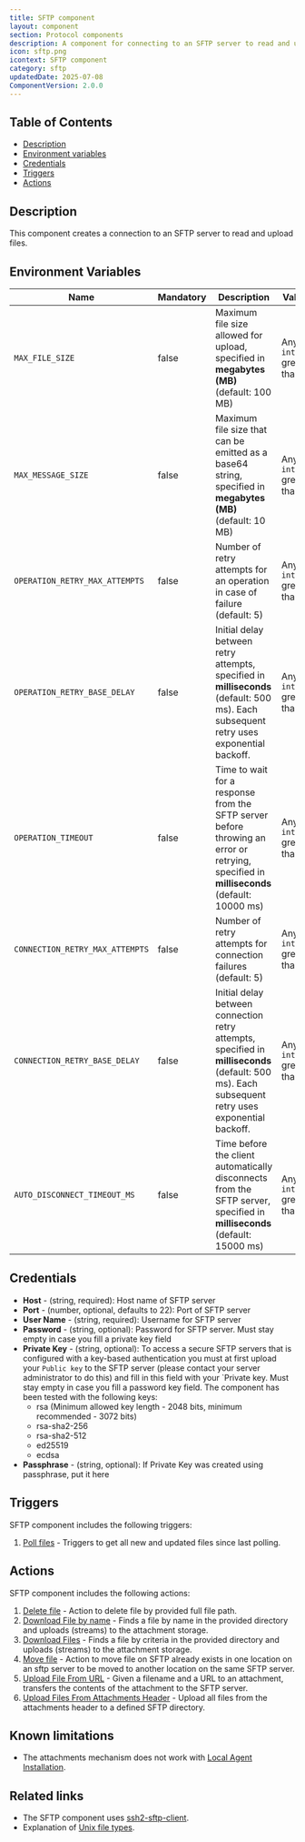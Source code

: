 ```yaml
---
title: SFTP component
layout: component
section: Protocol components
description: A component for connecting to an SFTP server to read and upload files.
icon: sftp.png
icontext: SFTP component
category: sftp
updatedDate: 2025-07-08
ComponentVersion: 2.0.0
---
```


## Table of Contents
* [Description](#description)
* [Environment variables](#environment-variables)
* [Credentials](#credentials)
* [Triggers](#triggers)
* [Actions](#actions)


## Description

This component creates a connection to an SFTP server to read and upload files.

## Environment Variables

| Name                          | Mandatory | Description                                                                                  | Values                   |
|-------------------------------|-----------|----------------------------------------------------------------------------------------------|--------------------------|
| `MAX_FILE_SIZE`               | false     | Maximum file size allowed for upload, specified in **megabytes (MB)** (default: 100 MB)     | Any `integer` greater than 0 |
| `MAX_MESSAGE_SIZE`            | false     | Maximum file size that can be emitted as a base64 string, specified in **megabytes (MB)** (default: 10 MB) | Any `integer` greater than 0 |
| `OPERATION_RETRY_MAX_ATTEMPTS` | false     | Number of retry attempts for an operation in case of failure (default: 5)                    | Any `integer` greater than 0 |
| `OPERATION_RETRY_BASE_DELAY`  | false     | Initial delay between retry attempts, specified in **milliseconds** (default: 500 ms). Each subsequent retry uses exponential backoff. | Any `integer` greater than 0 |
| `OPERATION_TIMEOUT`           | false     | Time to wait for a response from the SFTP server before throwing an error or retrying, specified in **milliseconds** (default: 10000 ms) | Any `integer` greater than 0 |
| `CONNECTION_RETRY_MAX_ATTEMPTS` | false     | Number of retry attempts for connection failures (default: 5)                               | Any `integer` greater than 0 |
| `CONNECTION_RETRY_BASE_DELAY` | false     | Initial delay between connection retry attempts, specified in **milliseconds** (default: 500 ms). Each subsequent retry uses exponential backoff. | Any `integer` greater than 0 |
| `AUTO_DISCONNECT_TIMEOUT_MS`  | false     | Time before the client automatically disconnects from the SFTP server, specified in **milliseconds** (default: 15000 ms) | Any `integer` greater than 0 |

## Credentials
* **Host** - (string, required): Host name of SFTP server
* **Port** - (number, optional, defaults to 22): Port of SFTP server
* **User Name** - (string, required): Username for SFTP server
* **Password** - (string, optional): Password for SFTP server. Must stay empty in case you fill a private key field 
* **Private Key** - (string, optional): To access a secure SFTP servers that is configured with a key-based authentication you must at first upload your `Public key` to the SFTP server (please contact your server administrator to do this) and fill in this field with your `Private key.
  Must stay empty in case you fill a password key field. 
  The component has been tested with the following keys:
  * rsa (Minimum allowed key length - 2048 bits, minimum recommended - 3072 bits)
  * rsa-sha2-256
  * rsa-sha2-512
  * ed25519
  * ecdsa
* **Passphrase** - (string, optional): If Private Key was created using passphrase, put it here


## Triggers

SFTP component includes the following triggers:

1.  [Poll files](triggers#poll-files) - Triggers to get all new and updated files since last polling.

## Actions

SFTP component includes the following actions:

1.  [Delete file](actions#delete-file) - Action to delete file by provided full file path.
2.  [Download File by name](actions#download-file-by-name) - Finds a file by name in the provided directory and uploads (streams) to the attachment storage.
3.  [Download Files](actions#download-files) - Finds a file by criteria in the provided directory and uploads (streams) to the attachment storage.
4.  [Move file](actions#move-file) - Action to move file on SFTP already exists in one location on an sftp server to be moved to another location on the same SFTP server.
5.  [Upload File From URL](actions#upload-file-from-url) - Given a filename and a URL to an attachment, transfers the contents of the attachment to the SFTP server.
6.  [Upload Files From Attachments Header](actions#upload-files-from-attachments-header) - Upload all files from the attachments header to a defined SFTP directory.

## Known limitations

* The attachments mechanism does not work with [Local Agent Installation](/guides/vpn-agent).

## Related links

*   The SFTP component uses [ssh2-sftp-client](https://www.npmjs.com/package/ssh2-sftp-client).
*   Explanation of [Unix file types](https://en.wikipedia.org/wiki/Unix_file_types).

